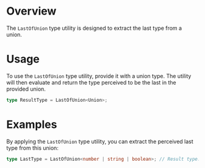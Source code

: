 # Overview

The `LastOfUnion` type utility is designed to extract the last type from a union.

# Usage

To use the `LastOfUnion` type utility, provide it with a union type. The utility will then evaluate and return the type perceived to be the last in the provided union.

```typescript
type ResultType = LastOfUnion<Union>;
```

# Examples

By applying the `LastOfUnion` type utility, you can extract the perceived last type from this union:

```typescript
type LastType = LastOfUnion<number | string | boolean>; // Result type: boolean
```
